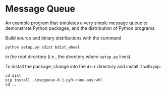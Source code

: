 # Message Queue

An example program that simulates a very simple message queue to
demonstrate Python packages, and the distribution of Python programs.

Build source and binary distributions with the command

```shell script
python setup.py sdist bdist_wheel
```
in the root directory (i.e., the directory where `setup.py` lives).

To install the package, change into the `dist` directory and install it
with pip:

```shell script
cd dist
pip install .\msgqueue-0.1-py3-none-any.whl
cd ..
```
